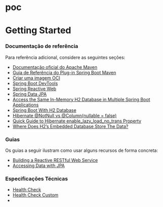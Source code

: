 # poc
# Getting Started

### Documentação de referência
Para referência adicional, considere as seguintes seções:

* [Documentação oficial do Apache Maven](https://maven.apache.org/guides/index.html)
* [Guia de Referência do Plug-in Spring Boot Maven](https://docs.spring.io/spring-boot/docs/3.0.4/maven-plugin/reference/html/)
* [Criar uma imagem OCI](https://docs.spring.io/spring-boot/docs/3.0.4/maven-plugin/reference/html/#build-image)
* [Spring Boot DevTools](https://docs.spring.io/spring-boot/docs/3.0.4/reference/htmlsingle/#using.devtools)
* [Spring Reactive Web](https://docs.spring.io/spring-boot/docs/3.0.4/reference/htmlsingle/#web.reactive)
* [Spring Data JPA](https://docs.spring.io/spring-boot/docs/3.0.4/reference/htmlsingle/#data.sql.jpa-and-spring-data)
* [Access the Same In-Memory H2 Database in Multiple Spring Boot Applications](https://www.baeldung.com/spring-boot-access-h2-database-multiple-apps)
* [Spring Boot With H2 Database](https://www.baeldung.com/spring-boot-h2-database)
* [Hibernate @NotNull vs @Column(nullable = false)](https://www.baeldung.com/hibernate-notnull-vs-nullable)
* [Quick Guide to Hibernate enable_lazy_load_no_trans Property](https://www.baeldung.com/hibernate-lazy-loading-workaround)
* [Where Does H2’s Embedded Database Store The Data?](https://www.baeldung.com/h2-embedded-db-data-storage)

### Guias
Os guias a seguir ilustram como usar alguns recursos de forma concreta:

* [Building a Reactive RESTful Web Service](https://spring.io/guides/gs/reactive-rest-service/)
* [Accessing Data with JPA](https://spring.io/guides/gs/accessing-data-jpa/)

### Especificações Técnicas
* [Health Check](http://localhost:8080/poc/v1/actuator)
* [Health Check Custom](http://localhost:8080/poc/v1/actuator/health/custom)
* 